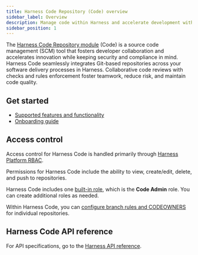```yaml
---
title: Harness Code Repository (Code) overview
sidebar_label: Overview
description: Manage code within Harness and accelerate development with security at scale.
sidebar_position: 1
---
```


The [Harness Code Repository module](/docs/code-repository/code-supported.md) (Code) is a source code management (SCM) tool that fosters developer collaboration and accelerates innovation while keeping security and compliance in mind. Harness Code seamlessly integrates Git-based repositories across your software delivery processes in Harness. Collaborative code reviews with checks and rules enforcement foster teamwork, reduce risk, and maintain code quality.

## Get started

* [Supported features and functionality](../code-supported.md)
* [Onboarding guide](./onboarding-guide.md)

## Access control

Access control for Harness Code is handled primarily through [Harness Platform RBAC](/docs/platform/role-based-access-control/rbac-in-harness.md).

Permissions for Harness Code include the ability to view, create/edit, delete, and push to repositories.

Harness Code includes one [built-in role](/docs/platform/role-based-access-control/add-manage-roles.md), which is the **Code Admin** role. You can create additional roles as needed.

Within Harness Code, you can [configure branch rules and CODEOWNERS](/docs/code-repository/config-repos/rules.md) for individual repositories.

## Harness Code API reference

For API specifications, go to the [Harness API reference](https://apidocs.harness.io/tag/repository).
